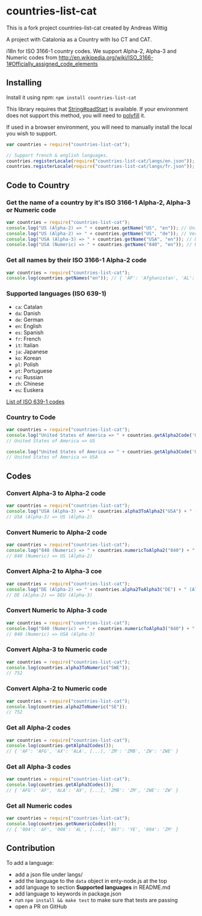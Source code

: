 # countries-list-cat

This is a fork project countries-list-cat created by Andreas Wittig

A project with Catalonia as a Country with Iso CT and CAT.

i18n for ISO 3166-1 country codes. We support Alpha-2, Alpha-3 and Numeric codes from http://en.wikipedia.org/wiki/ISO_3166-1#Officially_assigned_code_elements

## Installing

Install it using npm: `npm install countries-list-cat`

This library requires that [String#padStart](https://developer.mozilla.org/en-US/docs/Web/JavaScript/Reference/Global_Objects/String/padStart) is available. If your environment does not support this method, you will need to [polyfill](https://www.npmjs.com/package/core-js) it.

If used in a browser environment, you will need to manually install the local you wish to support.

```javascript
var countries = require("countries-list-cat");

// Support french & english languages.
countries.registerLocale(require("countries-list-cat/langs/en.json"));
countries.registerLocale(require("countries-list-cat/langs/fr.json"));
```

## Code to Country

### Get the name of a country by it's ISO 3166-1 Alpha-2, Alpha-3 or Numeric code

`````javascript
var countries = require("countries-list-cat");
console.log("US (Alpha-2) => " + countries.getName("US", "en")); // United States of America
console.log("US (Alpha-2) => " + countries.getName("US", "de")); // Vereinigte Staaten von Amerika
console.log("USA (Alpha-3) => " + countries.getName("USA", "en")); // United States of America
console.log("USA (Numeric) => " + countries.getName("840", "en")); // United States of America
`````

### Get all names by their ISO 3166-1 Alpha-2 code

`````javascript
var countries = require("countries-list-cat");
console.log(countries.getNames("en")); // { 'AF': 'Afghanistan', 'AL': 'Albania', [...], 'ZM': 'Zambia', 'ZW': 'Zimbabwe' }
`````

### Supported languages (ISO 639-1)

* `ca`: Catalan
* `da`: Danish
* `de`: German
* `en`: English
* `es`: Spanish
* `fr`: French
* `it`: Italian
* `ja`: Japanese
* `ko`: Korean
* `pl`: Polish
* `pt`: Portuguese
* `ru`: Russian
* `zh`: Chinese
* `eu`: Euskera


[List of ISO 639-1 codes](https://en.wikipedia.org/wiki/List_of_ISO_639-1_codes)

### Country to Code

`````javascript
var countries = require("countries-list-cat");
console.log("United States of America => " + countries.getAlpha2Code('United States of America', 'en'));
// United States of America => US

console.log("United States of America => " + countries.getAlpha3Code('United States of America', 'en'));
// United States of America => USA
`````

## Codes

### Convert Alpha-3 to Alpha-2 code

`````javascript
var countries = require("countries-list-cat");
console.log("USA (Alpha-3) => " + countries.alpha3ToAlpha2("USA") + " (Alpha-2)");
// USA (Alpha-3) => US (Alpha-2)
`````

### Convert Numeric to Alpha-2 code

`````javascript
var countries = require("countries-list-cat");
console.log("840 (Numeric) => " + countries.numericToAlpha2("840") + " (Alpha-2)");
// 840 (Numeric) => US (Alpha-2)
`````

### Convert Alpha-2 to Alpha-3 coe
`````javascript
var countries = require("countries-list-cat");
console.log("DE (Alpha-2) => " + countries.alpha2ToAlpha3("DE") + " (Alpha-3)");
// DE (Alpha-2) => DEU (Alpha-3)
`````

### Convert Numeric to Alpha-3 code

`````javascript
var countries = require("countries-list-cat");
console.log("840 (Numeric) => " + countries.numericToAlpha3("840") + " (Alpha-3)");
// 840 (Numeric) => USA (Alpha-3)
`````

### Convert Alpha-3 to Numeric code

`````javascript
var countries = require("countries-list-cat");
console.log(countries.alpha3ToNumeric("SWE"));
// 752
`````

### Convert Alpha-2 to Numeric code

`````javascript
var countries = require("countries-list-cat");
console.log(countries.alpha2ToNumeric("SE"));
// 752
`````

### Get all Alpha-2 codes

`````javascript
var countries = require("countries-list-cat");
console.log(countries.getAlpha2Codes());
// { 'AF': 'AFG', 'AX': 'ALA', [...], 'ZM': 'ZMB', 'ZW': 'ZWE' }
`````

### Get all Alpha-3 codes

`````javascript
var countries = require("countries-list-cat");
console.log(countries.getAlpha3Codes());
// { 'AFG': 'AF', 'ALA': 'AX', [...], 'ZMB': 'ZM', 'ZWE': 'ZW' }
`````

### Get all Numeric codes

`````javascript
var countries = require("countries-list-cat");
console.log(countries.getNumericCodes());
// { '004': 'AF', '008': 'AL', [...], '887': 'YE', '894': 'ZM' }
`````

## Contribution

To add a language:

* add a json file under langs/
* add the language to the `data` object in enty-node.js at the top
* add language to section **Supported languages** in README.md
* add language to keywords in package.json
* run `npm install && make test` to make sure that tests are passing
* open a PR on GitHub
